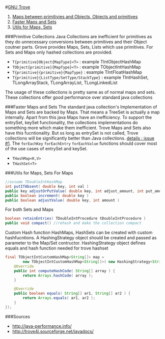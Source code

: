 #[GNU Trove](http://trove4j.sourceforge.net/html/overview.html)
1. [Maps between primitivies and Objects, Objects and primitives](https://github.com/dotslash/OneLibADay/blob/master/trove.md#primitive-collections)
2. [Faster Maps and Sets](https://github.com/dotslash/OneLibADay/blob/master/trove.md#faster-maps-and-sets)
3. [Utils for Maps, Sets](https://github.com/dotslash/OneLibADay/blob/master/trove.md#utils-for-maps-sets)

###Primitive Collections
Java Collections are inefficient for primitives as they do unnecessary conversions between primitives and their Object coutner parts. Grove provides Maps, Sets, Lists which use primitives. For Sets and Maps only hashed collections are provided.

* ```T{primitive}Object{MapType}<T>``` : example TIntObjectHashMap 
* ```TObject{primitive}{MapType}<T>``` : example TObjectIntHashMap
* ```T{primitive}{primitive}{MapType}``` : example TIntFloatHashMap
* ```T{primitive}{ListType/SetType/StackType}``` : example TIntHashSet, TLongArrayStack, TLongArrayList, TLongLinkedList

The usage of these collections is pretty same as of normal maps and sets. These collections offer good performance over standard java collections

###Faster Maps and Sets
The standard java collection's Implementation of Maps and Sets are backed by Maps. That means a TreeSet is actually a map internally.
Apart from this java Maps have an inefficiency. To support the entrySet, keySet functionality, the collections implementations do something more which make them inefficient. Trove Maps and Sets also have this fucntionality. But ss long as entrySet is not called, Trove collections will be significantly better than Java collections. [details : issue #1](https://github.com/dotslash/OneLibADay/issues/1). The ```forEachKey``` ```forEachEntry``` ```forEachValue``` functions should cover most of the use cases of entrySet and keySet.

* ```THashMap<K,V>```
* ```THashSet<T>```

###Utils for Maps, Sets
For Maps
```java
//assume TDoubleIntHashMap
int putIfAbsent( double key, int val )
public key adjustOrPutValue( double key, int adjust_amount, int put_amount )
public boolean increment( double key )
public boolean adjustValue( double key, int amount )
```
For both Sets and Maps
```java
boolean retainEntries( TDoubleIntProcedure tDoubleIntProcedure )
public void compact() //rehash and make the collection compact
```
Custom Hash function
HashMaps, HashSets can be created with custom hashfucntions. A HashingStrategy object should be created and passed as parameter to the Map/Set contructor.
HashingStrategy object defines equals and hash function needed for trove hashset
```java
final TObjectIntCustomHashMap<String[]> map = 
        new TObjectIntCustomHashMap<String[]>( new HashingStrategy<String[]>() {
    @Override
    public int computeHashCode( String[] array ) {
        return Arrays.hashCode( array );
    }

    @Override
    public boolean equals( String[] ar1, String[] ar2 ) {
        return Arrays.equals( ar1, ar2 );
    }
});
```

###Sources
* http://java-performance.info/
* http://trove4j.sourceforge.net/javadocs/
